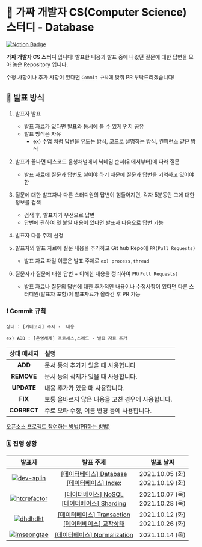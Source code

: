 # 💯 가짜 개발자 CS(Computer Science) 스터디 - Database

[![Notion Badge](http://img.shields.io/badge/-가짜개발자CS스터디소개-orange?style=flat&logo=Notion&link=https://www.notion.so/CS-3042191616a44286a0ef979a2bd6cfe8)](https://www.notion.so/CS-3042191616a44286a0ef979a2bd6cfe8)

**가짜 개발자 CS 스터디** 입니다! 발표한 내용과 발표 중에 나왔던 질문에 대한 답변을 모아 놓은 Repository 입니다.

수정 사항이나 추가 사항이 있다면 `Commit 규칙`에 맞춰 PR 부탁드리겠습니다!



## 📝 발표 방식

1. 발표자 발표

   - 발표 자료가 있다면 발표와 동시에 볼 수 있게 먼저 공유
   - 발표 방식은 자유
     - ex) 수업 처럼 답변을 유도는 방식, 코드로 설명하는 방식, 컨퍼런스 같은 방식

2. 발표가 끝나면 디스코드 음성채널에서 닉네임 순서(위에서부터)에 따라 질문

   - 발표 자료에 질문과 답변도 넣어야 하기 때문에 질문과 답변을 기억하고 있어야 함

3. 질문에 대한 발표자나 다른 스터디원의 답변이 힘들어지면, 각자 5분동안 그에 대한 정보를 검색

   - 검색 후, 발표자가 우선으로 답변
   - 답변에 관하여 덧 붙일 내용이 있다면 발표자 다음으로 답변 가능

4. 발표자 다음 주제 선정

5. 발표자의 발표 자료에 질문 내용을 추가하고 Git hub Repo에 `PR(Pull Requests)`

   - 발표 자료 파일 이름은 발표 주제로 `ex) process,thread`

6. 질문자가 질문에 대한 답변 + 이해한 내용을 정리하여 `PR(Pull Requests)`

   - 발표 자료나 질문의 답변에 대한 추가적인 내용이나 수정사항이 있다면 다른 스터디원(발표자 포함)이 발표자료가 올라간 후 PR 가능

   


### ❗ Commit 규칙

`상태 : [카테고리] 주제 -  내용`

`ex) ADD : [운영체제] 프로세스,스레드 - 발표 자료 추가`

| 상태 메세지 | 설명                                              |
| :---------: | :------------------------------------------------ |
|   **ADD**   | 문서 등의 추가가 있을 때 사용합니다               |
| **REMOVE**  | 문서 등의 삭제가 있을 때 사용합니다.              |
| **UPDATE**  | 내용 추가가 있을 때 사용합니다.                   |
|   **FIX**   | 보통 올바르지 않은 내용을 고친 경우에 사용합니다. |
| **CORRECT** | 주로 오타 수정, 이름 변경 등에 사용합니다.        |

[오픈소스 프로젝트 참여하는 방법(PR하는 방법)](https://dev-splin.github.io/git/Git-Participate-OpenSource-Projects/)



### 🗓️ 진행 상황

|                            발표자                            |                          발표 주제                           |              발표 날짜               |
| :----------------------------------------------------------: | :----------------------------------------------------------: | :----------------------------------: |
| [![dev-splin](https://user-images.githubusercontent.com/79291114/122174982-3304e900-cebe-11eb-9a22-0fa57549dc56.jpg)](https://github.com/dev-splin) | [[데이터베이스] Database](https://github.com/fake-developer-CS-study/Database/blob/main/database.md)<br />[[데이터베이스] Index](https://github.com/fake-developer-CS-study/Database/blob/main/Index.md) | 2021.10.05 (화)<br />2021.10.19 (화) |
| [![htcrefactor](https://user-images.githubusercontent.com/79291114/133890810-32050ede-2a54-4c40-ac92-72326c7906d0.jpg)](https://github.com/htcrefactor) | [[데이터베이스] NoSQL](https://github.com/fake-developer-CS-study/Database/blob/main/NoSQL.md)<br />[[데이터베이스] Sharding](https://github.com/fake-developer-CS-study/Database/blob/main/Sharding.md) | 2021.10.07 (목)<br />2021.10.28 (목)|
| [![dhdhdht](https://user-images.githubusercontent.com/79291114/133890809-9917f6a3-e3c7-47ca-8055-f95d3c6da0a8.png)](https://github.com/dhdhdht) | [[데이터베이스] Transaction](https://github.com/fake-developer-CS-study/Database/blob/main/Transaction.md)<br />[[데이터베이스] 교착상태](https://github.com/fake-developer-CS-study/Database/blob/main/Deadlock.md) | 2021.10.12 (화)<br />2021.10.26 (화) |
| [![imseongtae](https://user-images.githubusercontent.com/79291114/133890807-9fabfc66-1e9b-4159-b084-0c943ae61421.png)](https://github.com/imseongtae) | [[데이터베이스] Normalization](https://github.com/fake-developer-CS-study/Database/blob/main/Normalization.md) |           2021.10.14 (목)            |

